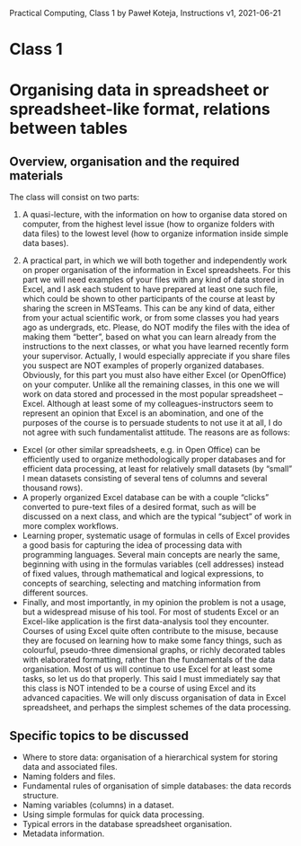 Practical Computing, Class 1 by Paweł Koteja, Instructions v1, 2021-06-21

# Class 1

#  Organising data in spreadsheet or spreadsheet-like format, relations between tables

## Overview, organisation and the required materials

The class will consist on two parts: 

1. A quasi-lecture, with the information on how to organise data stored on computer, from the highest level issue (how to organize folders with data files) to the lowest level (how to organize information inside simple data bases).

2. A practical part, in which we will both together and independently work on proper organisation of the information in Excel spreadsheets. For this part we will need examples of your files with any kind of data stored in Excel, and I ask each student to have prepared at least one such file, which could be shown to other participants of the course at least by sharing the screen in MSTeams. This can be any kind of data, either from your actual scientific work, or from some classes you had years ago as undergrads, etc. Please, do NOT modify the files with the idea of making them “better”, based on what you can learn already from the instructions to the next classes, or what you have learned recently form your supervisor. Actually, I would especially appreciate if you share files you suspect are NOT examples of properly organized databases. Obviously, for this part you must also have either Excel (or OpenOffice) on your computer.
   Unlike all the remaining classes, in this one we will work on data stored and processed in the most popular spreadsheet – Excel. Although at least some of my colleagues-instructors seem to represent an opinion that Excel is an abomination, and one of the purposes of the course is to persuade students to not use it at all, I do not agree with such fundamentalist attitude. The reasons are as follows:

- Excel (or other similar spreadsheets, e.g. in Open Office) can be efficiently used to organize methodologically proper databases and for efficient data processing, at least for relatively small datasets (by “small” I mean datasets consisting of several tens of columns and several thousand rows).
- A properly organized Excel database can be with a couple “clicks” converted to pure-text files of a desired format, such as will be discussed on a next class, and which are the typical “subject” of work in more complex workflows. 
- Learning proper, systematic usage of formulas in cells of Excel provides a good basis for capturing the idea of processing data with programming languages. Several main concepts are nearly the same, beginning with using in the formulas variables (cell addresses) instead of fixed values, through mathematical and logical expressions, to concepts of searching, selecting and matching information from different sources. 
- Finally, and most importantly, in my opinion the problem is not a usage, but a widespread misuse  of his tool. For most of students Excel or an Excel-like application is the first data-analysis tool they encounter. Courses of using Excel quite often contribute to the misuse, because they are focused on learning how to make some fancy things, such as colourful, pseudo-three dimensional graphs, or richly decorated tables with elaborated formatting, rather than the fundamentals of the data organisation. Most of us will continue to use Excel for at least some tasks, so let us do that properly. 
This said I must immediately say that this class is NOT intended to be a course of using Excel and its advanced capacities. We will only discuss organisation of data in Excel spreadsheet, and perhaps the simplest schemes of the data processing.

## Specific topics to be discussed
- Where to store data: organisation of a hierarchical system for storing data and associated files.
- Naming folders and files.
- Fundamental rules of organisation of simple databases: the data records structure.
- Naming variables (columns) in a dataset.
- Using simple formulas for quick data processing.
- Typical errors in the database spreadsheet organisation.
- Metadata information.